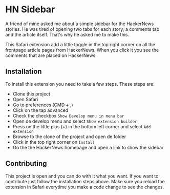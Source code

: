 # HN Sidebar
A friend of mine asked me about a simple sidebar for the HackerNews stories.
He was tired of opening two tabs for each story, a comments tab and the article itself.
That's why he asked me to make this.

This Safari extension add a little toggle in the top right corner on all the frontpage article pages from HackerNews.
When you click it you see the comments that are placed on HackerNews.

## Installation
To install this extension you need to take a few steps. These steps are:

 - Clone this project
 - Open Safari
 - Go to preferences (CMD + ,)
 - Click on the tap advanced
 - Check the checkbox `Show Develop menu in menu bar`
 - Open de develop menu and select `Show extension builder`
 - Press on the little plus (+) in the bottom left corner and select `Add extension`
 - Browse to the clone of the project and open de folder
 - Click in the top right corner on `Install`
 - Go the the HackerNews homepage and open a link to show the sidebar

## Contributing
This project is open and you can do with it what you want.
If you want to contribute just follow the installation steps above.
Make sure you reload the extension in Safari everytime you make a code change to see the changes.
